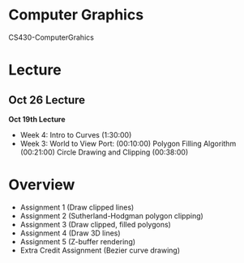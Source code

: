 # Computer Graphics
CS430-ComputerGrahics

# Lecture
**Oct 26 Lecture**
- 

**Oct 19th Lecture**
- Week 4: Intro to Curves (1:30:00)
- Week 3:
    World to View Port: (00:10:00)
    Polygon Filling Algorithm (00:21:00)
    Circle Drawing and Clipping (00:38:00)

# Overview
- Assignment 1 (Draw clipped lines)
- Assignment 2 (Sutherland-Hodgman polygon clipping)
- Assignment 3 (Draw clipped, filled polygons) 
- Assignment 4 (Draw 3D lines) 
- Assignment 5 (Z-buffer rendering) 
- Extra Credit Assignment (Bezier curve drawing) 
